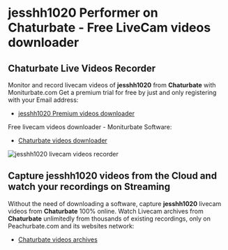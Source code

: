 # jesshh1020 Performer on Chaturbate - Free LiveCam videos downloader

## Chaturbate Live Videos Recorder

Monitor and record livecam videos of **jesshh1020** from **Chaturbate** with Moniturbate.com
Get a premium trial for free by just and only registering with your Email address:
* [jesshh1020 Premium videos downloader](https://moniturbate.com/request-demo-licence-key.html)

Free livecam videos downloader - Moniturbate Software:
* [Chaturbate videos downloader](https://moniturbate.com/moniturbate-download-software.html)

![jesshh1020 livecam videos recorder](https://peachurnet.com/templates/moniturbate-software.png)


## Capture jesshh1020 videos from the Cloud and watch your recordings on Streaming

Without the need of downloading a software, capture **jesshh1020** livecam videos from **Chaturbate** 100% online.
Watch Livecam archives from **Chaturbate** unlimitedly from thousands of existing recordings, only on Peachurbate.com and its websites network:
* [Chaturbate videos archives](https://peachurnet.com/)